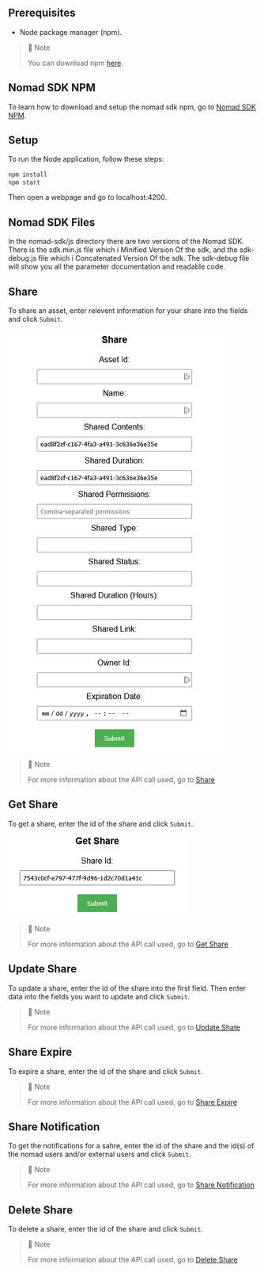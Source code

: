 ## Prerequisites

- Node package manager (npm).

> 📘 Note
> 
> You can download npm [here](https://nodejs.org/en/download).

## Nomad SDK NPM

To learn how to download and setup the nomad sdk npm, go to [Nomad SDK NPM](https://github.com/Nomad-Media/nomad-sdk/tree/main/nomad-sdk-npm).

## Setup

To run the Node application, follow these steps:
```
npm install
npm start
```

Then open a webpage and go to localhost:4200.

## Nomad SDK Files

In the nomad-sdk/js directory there are two versions of the Nomad SDK. There is the sdk.min.js file which i Minified Version Of the sdk, and the sdk-debug.js file which i Concatenated Version Of the sdk. The sdk-debug file will show you all the parameter documentation and readable code.

## Share

To share an asset, enter relevent information for your share into the fields and click `Submit`.

![](images/share.png)

> 📘 Note
>
> For more information about the API call used, go to [Share](https://developer.nomad-cms.com/docs/share)

## Get Share

To get a share, enter the id of the share and click `Submit`.

![](images/get-share.png)

> 📘 Note
>
> For more information about the API call used, go to [Get Share](https://developer.nomad-cms.com/docs/get-content)

## Update Share

To update a share, enter the id of the share into the first field. Then enter data into the fields you want to update and click `Submit`.

> 📘 Note
>
> For more information about the API call used, go to [Update Shate](https://developer.nomad-cms.com/docs/update-share)

## Share Expire

To expire a share, enter the id of the share and click `Submit`.

> 📘 Note
>
> For more information about the API call used, go to [Share Expire](https://developer.nomad-cms.com/docs/share-expire)

## Share Notification

To get the notifications for a sahre, enter the id of the share and the id(s) of the nomad users and/or external users and click `Submit`.

> 📘 Note
>
> For more information about the API call used, go to [Share Notification](https://developer.nomad-cms.com/docs/share-notification)

## Delete Share

To delete a share, enter the id of the share and click `Submit`.

> 📘 Note
>
> For more information about the API call used, go to [Delete Share](https://developer.nomad-cms.com/docs/delete-share)